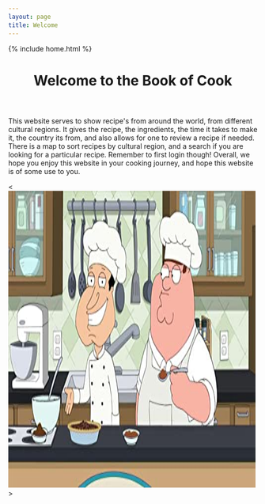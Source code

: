```yaml
---
layout: page
title: Welcome
---
```

{% include home.html %}

<header>
    <h1>Welcome to the Book of Cook</h1>
</header>
<body>
    <p>
        This website serves to show recipe's from around the world, from different cultural regions. It gives the recipe, the ingredients, the time it takes to make it, the country its from, and also allows for one to review a recipe if needed. There is a map to sort recipes by cultural region, and a search if you are looking for a particular recipe. Remember to first login though! Overall, we hope you enjoy this website in your cooking journey, and hope this website is of some use to you. 
    </p>
    <<img src="images/wrizz.PNG" alt="Pete" width="500" height="600">>
</body>